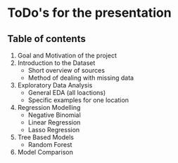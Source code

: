 # ToDo's for the presentation

## Table of contents

1. Goal and Motivation of the project
1. Introduction to the Dataset
    - Short overview of sources
    - Method of dealing with missing data
1. Exploratory Data Analysis
    - General EDA (all loactions)
    - Specific examples for one location
2. Regression Modelling
    - Negative Binomial
    - Linear Regression
    - Lasso Regression
3. Tree Based Models
    - Random Forest
4. Model Comparison